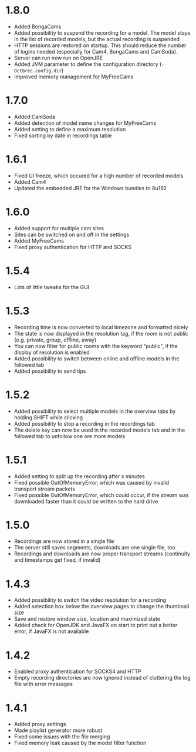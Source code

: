 1.8.0
========================
* Added BongaCams
* Added possibility to suspend the recording for a model. The model stays in
  the list of recorded models, but the actual recording is suspended
* HTTP sessions are restored on startup. This should reduce the number of 
  logins needed (especially for Cam4, BongaCams and CamSoda).
* Server can run now run on OpenJRE
* Added JVM parameter to define the configuration directory
  (``-Dctbrec.config.dir``)
* Improved memory management for MyFreeCams

1.7.0
========================
* Added CamSoda
* Added detection of model name changes for MyFreeCams
* Added setting to define a maximum resolution
* Fixed sorting by date in recordings table

1.6.1
========================
* Fixed UI freeze, which occured for a high number of recorded models
* Added Cam4
* Updated the embedded JRE for the Windows bundles to 8u192

1.6.0
========================
* Added support for multiple cam sites
* Sites can be switched on and off in the settings
* Added MyFreeCams
* Fixed proxy authentication for HTTP and SOCKS

1.5.4
========================
* Lots of little tweaks for the GUI

1.5.3
========================
* Recording time is now converted to local timezone and formatted nicely
* The state is now displayed in the resolution tag, if the room is not
  public (e.g. private, group, offline, away)
* You can now filter for public rooms with the keyword "public", if
  the display of resolution is enabled
* Added possibility to switch between online and offline models in the
  followed tab
* Added possibility to send tips

1.5.2
========================
* Added possibility to select multiple models in the overview tabs by
  holding SHIFT while clicking
* Added possibility to stop a recording in the recordings tab
* The delete key can now be used in the recorded models tab and in the 
  followed tab to unfollow one ore more models

1.5.1
========================
* Added setting to split up the recording after x minutes 
* Fixed possible OutOfMemoryError, which was caused by invalid transport
  stream packets
* Fixed possible OutOfMemoryError, which could occur, if the stream was
  downloaded faster than it could be written to the hard drive

1.5.0
========================
* Recordings are now stored in a single file
* The server still saves segments, downloads are
  one single file, too
* Recordings and downloads are now proper transport streams
  (continuity and timestamps get fixed, if invalid)

1.4.3
========================
* Added possibility to switch the video resolution for a recording
* Added selection box below the overview pages to change the thumbnail size
* Save and restore window size, location and maximized state
* Added check for OpenJDK and JavaFX on start to print out a better error,
  if JavaFX is not available

1.4.2
========================
* Enabled proxy authentication for SOCKS4 and HTTP
* Empty recording directories are now ignored instead of cluttering the log 
  file with error messages

1.4.1
========================
* Added proxy settings
* Made playlist generator more robust
* Fixed some issues with the file merging
* Fixed memory leak caused by the model filter function